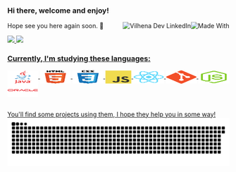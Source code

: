 
<!--
**Vilhen-a/Vilhen-a** is a ✨ _special_ ✨ repository because its `README.md` (this file) appears on your GitHub profile.
!--> 

### Hi there, welcome and enjoy!
  <div style="display: inline_block">
     <img align="right" alt="Made With" src="https://img.shields.io/badge/Made%20with-Markdown-1f425f.svg">
    <a href="https://www.linkedin.com/in/guilherme-vilhena-dev/" target="_blank">
      <img align="right" alt="Vilhena Dev LinkedIn" src="https://img.shields.io/badge/LinkedIn-0077B5?style=for-the-badge&logo=linkedin&logoColor=white">
    </a> 
  </div>
  
Hope see you here again soon. 👋
<div> 
  <a href="https://github.com/Vilhen-a">
  <img height="150em" src="https://github-readme-stats.vercel.app/api?username=Vilhen-a&show_icons=true&theme=dracula&include_all_commits=true&count_private=true"/>
  <img height="150em" src="https://github-readme-stats.vercel.app/api/top-langs/?username=Vilhen-a&layout=compact&langs_count=7&theme=dracula"/>
</div>

### Currently, I'm studying these languages:

  <div style="display: inline_block">
    <img align="center" height="30" alt="Java Icon" width="70" src="https://raw.githubusercontent.com/devicons/devicon/master/icons/java/java-original-wordmark.svg">
    <img align="center" height="30" alt="HTML5 Icon" width="70" src="https://raw.githubusercontent.com/devicons/devicon/master/icons/html5/html5-original-wordmark.svg">
    <img align="center" height="30" alt="CSS3 Icon" width="70" src="https://raw.githubusercontent.com/devicons/devicon/master/icons/css3/css3-original-wordmark.svg">
    <img align="center" height="30" alt="JS Icon" width="60" src="https://raw.githubusercontent.com/devicons/devicon/master/icons/javascript/javascript-original.svg">
    <img align="center" height="30" alt="React Native Icon" width="70" src="https://raw.githubusercontent.com/devicons/devicon/master/icons/react/react-original.svg">
    <img align="center" height="30" alt="Git Icon" width="70" src="https://raw.githubusercontent.com/devicons/devicon/master/icons/git/git-original.svg">
    <img align="center" height="30" alt="Node Js Icon" width="70" src="https://raw.githubusercontent.com/devicons/devicon/master/icons/nodejs/nodejs-original.svg">
    <img align="center" height="30" alt="SQL Icon" width="70" src="https://raw.githubusercontent.com/devicons/devicon/master/icons/oracle/oracle-original.svg">   
  </div>
 
  <br>You'll find some projects using them, I hope they help you in some way!
![Snake animation](https://github.com/Vilhen-a/Vilhen-a/blob/output/github-contribution-grid-snake.svg)
